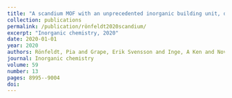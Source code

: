 ```yaml
---
title: "A scandium MOF with an unprecedented inorganic building unit, delimiting the micropore windows"
collection: publications
permalink: /publication/rönfeldt2020scandium/
excerpt: "Inorganic chemistry, 2020"
date: 2020-01-01
year: 2020
authors: Rönfeldt, Pia and Grape, Erik Svensson and Inge, A Ken and Novikov, Dmitri V and Khadiev, Azat and Etter, Martin and Rabe, Timo and Benecke, Jannik and Terraschke, Huayna and Stock, Norbert
journal: Inorganic chemistry
volume: 59
number: 13
pages: 8995--9004
doi: 
---
```

